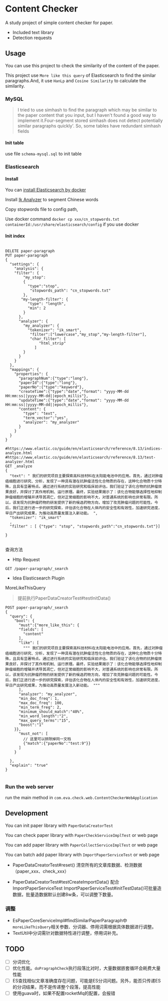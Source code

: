 # Content Checker

A study project of simple content checker for paper.

- Included text library
- Detection requests

## Usage

You can use this project to check the similarity of the content of the paper.

This project use `More like this query` of Elasticsearch to find the similar paragraphs.And, it use `HanLp`
and `Cosine Similarity` to calculate the similarity.

### MySQL

> I tried to use simhash to find the paragraph which may be similar to the paper content that you input, but I haven't
> found a good way to implement it.Four-segment stored simhash does not detect potentially similar paragraphs quickly'.
> So, some tables have redundant simhash fields

#### Init table

use file `schema-mysql.sql` to init table

### Elasticsearch

#### Install

You can [install Elasticsearch by docker](https://www.elastic.co/guide/en/elasticsearch/reference/current/docker.html)

Install [Ik Analyzer](https://github.com/medcl/elasticsearch-analysis-ik#ik-analysis-for-elasticsearch) to segment
Chinese words

Copy stopwords file to config path,
 
Use docker command `docker cp xxx/cn_stopwords.txt         containerId:/usr/share/elasticsearch/config` if you use docker

#### Init index

```http request

DELETE paper-paragraph
PUT paper-paragraph
{
  "settings": {
    "analysis": {
    "filter": {
        "my_stop":
        {
          "type":"stop",
           "stopwords_path": "cn_stopwords.txt"
        },
       "my-length-filter": {
          "type": "length",
          "min": 2
        } 
      }, 
      "analyzer": {
        "my_analyzer": {
          "tokenizer": "ik_smart",
           "filter":["lowercase","my_stop","my-length-filter"],
           "char_filter": [
               "html_strip"
             ]
        }
      }
    }
  },
  "mappings": {
    "properties": {
      "paragraphNum":{"type":"long"},
      "paperId":{"type":"long"},
      "paperNo":{"type":"keyword"},
      "createTime":{"type":"date","format": "yyyy-MM-dd HH:mm:ss||yyyy-MM-dd||epoch_millis"},
      "updateTime":{"type":"date","format": "yyyy-MM-dd HH:mm:ss||yyyy-MM-dd||epoch_millis"},
      "content": { 
        "type": "text",
        "term_vector":"yes",
        "analyzer": "my_analyzer"
      }
    }
  }
}
```



```http request
#https://www.elastic.co/guide/en/elasticsearch/reference/8.13/indices-analyze.html
#https://www.elastic.co/guide/en/elasticsearch/reference/8.13/test-analyzer.html
GET _analyze
{
  "text": " 我们的研究项目主要探索高科技材料在太阳能电池中的应用。首先，通过对肿瘤癌细胞进行研究、分析，发现了一种具有潜在抗肿瘤活性化合物质的存在，这种化合物质十分特殊，且具有显著特点。通过进行系统的实验研究和临床前评估，我们验证了该化合物的抗肿瘤效果良好，并探讨了其作用机制、运行原理。最终，实验结果揭示了：该化合物能够选择性地抑制肿瘤细胞的增殖并诱导其凋亡，但对正常细胞的影响不大，对普通系统的影响也非常有限。所以，该发现为抗肿瘤药物的研发提供了新的候选药物方向，增加了攻克肿瘤问题的可能性。今后，我们正进行进一步的研究探索，评估该化合物在人体内的安全性和有效性，加速研究进度，早日产出研究成果，为推动高质量发展注入新动能。 ",
  "tokenizer": "ik_smart"
  ,
  "filter" : [ {"type": "stop", "stopwords_path":"cn_stopwords.txt"}]

}


```

查询方法

- Http Request

```http request
GET /paper-paragraph/_search
```

- Idea Elasticsearch Plugin


MoreLikeThisQuery

> 提前执行PaperDataCreatorTest#testInitData()

```http request
POST paper-paragraph/_search
{
  "query": {
    "bool": {
      "must":{"more_like_this": {
      "fields": [
        "content"
      ],
      "like": [
        """ 我们的研究项目主要探索高科技材料在太阳能电池中的应用。首先，通过对肿瘤癌细胞进行研究、分析，发现了一种具有潜在抗肿瘤活性化合物质的存在，这种化合物质十分特殊，且具有显著特点。通过进行系统的实验研究和临床前评估，我们验证了该化合物的抗肿瘤效果良好，并探讨了其作用机制、运行原理。最终，实验结果揭示了：该化合物能够选择性地抑制肿瘤细胞的增殖并诱导其凋亡，但对正常细胞的影响不大，对普通系统的影响也非常有限。所以，该发现为抗肿瘤药物的研发提供了新的候选药物方向，增加了攻克肿瘤问题的可能性。今后，我们正进行进一步的研究探索，评估该化合物在人体内的安全性和有效性，加速研究进度，早日产出研究成果，为推动高质量发展注入新动能。 """
      ],
      "analyzer": "my_analyzer",
      "min_doc_freq": 1,
      "max_doc_freq": 100,
      "min_term_freq": 2,
      "minimum_should_match":"40%",
      "min_word_length":"2",
      "max_query_terms":"15",
      "boost":"1"
    }},
      "must_not": [
        // 这里可以排除掉同一文档
        {"match":{"paperNo":"test:9"}}
      ]
    }

  },
  "explain": "true"
}


```

### Run the web server

run the main method in `com.eva.check.web.ContentCheckerWebApplication`

## Development

You can init paper library with  `PaperDataCreatorTest`

You can check paper library with  `PaperCheckServiceImplTest` or web page

You can add paper library with  `PaperCollectServiceImplTest` or web page

You can batch add paper library with  `ImportPaperServiceTest` or web page

- PaperDataCreatorTest#reset() 清空所有的文章库数据、检测数据（paper_xxx、check_xxx）

- PaperDataCreatorTest#testCreateImportData() 配合 ImportPaperServiceTest
  ImportPaperServiceTest#initTestData()可批量造数据，批量造数据默认创建8w条，可以调整下数量。


### 调整

- EsPaperCoreServiceImpl#findSimilarPaperParagraph中`moreLikeThisQuery`相关参数、分词器、停用词需根据具体数据进行调整。
- TextUtil中分词需针对数据特性进行调整，停用词补充。


## TODO

- [ ] 分词优化
- [ ] 优化性能。`doPragraphCheck`执行段落比对时，大量数据嵌套循环会耗费大量性能
- [ ] ES查找相似文章准确度存在问题，可能是ES分词问题。另外，能否只传递ES的分词结果，而不是传递整个段落，提高性能
- [ ] 使用guava时，如果不配置rocketMq的配置，会报错